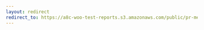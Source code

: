 ```yaml
---
layout: redirect
redirect_to: https://a8c-woo-test-reports.s3.amazonaws.com/public/pr-merge/38495/api/index.html
---
```

